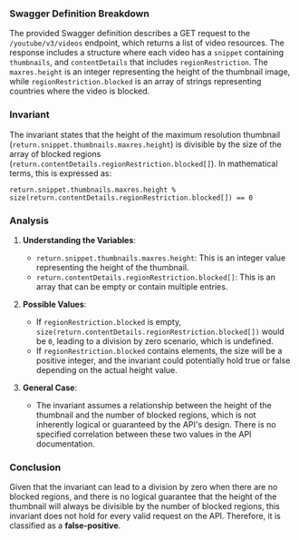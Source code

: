 ### Swagger Definition Breakdown
The provided Swagger definition describes a GET request to the `/youtube/v3/videos` endpoint, which returns a list of video resources. The response includes a structure where each video has a `snippet` containing `thumbnails`, and `contentDetails` that includes `regionRestriction`. The `maxres.height` is an integer representing the height of the thumbnail image, while `regionRestriction.blocked` is an array of strings representing countries where the video is blocked.

### Invariant
The invariant states that the height of the maximum resolution thumbnail (`return.snippet.thumbnails.maxres.height`) is divisible by the size of the array of blocked regions (`return.contentDetails.regionRestriction.blocked[]`). In mathematical terms, this is expressed as:

`return.snippet.thumbnails.maxres.height % size(return.contentDetails.regionRestriction.blocked[]) == 0`

### Analysis
1. **Understanding the Variables**:
   - `return.snippet.thumbnails.maxres.height`: This is an integer value representing the height of the thumbnail.
   - `return.contentDetails.regionRestriction.blocked[]`: This is an array that can be empty or contain multiple entries.

2. **Possible Values**:
   - If `regionRestriction.blocked` is empty, `size(return.contentDetails.regionRestriction.blocked[])` would be `0`, leading to a division by zero scenario, which is undefined.
   - If `regionRestriction.blocked` contains elements, the size will be a positive integer, and the invariant could potentially hold true or false depending on the actual height value.

3. **General Case**:
   - The invariant assumes a relationship between the height of the thumbnail and the number of blocked regions, which is not inherently logical or guaranteed by the API's design. There is no specified correlation between these two values in the API documentation.

### Conclusion
Given that the invariant can lead to a division by zero when there are no blocked regions, and there is no logical guarantee that the height of the thumbnail will always be divisible by the number of blocked regions, this invariant does not hold for every valid request on the API. Therefore, it is classified as a **false-positive**.
